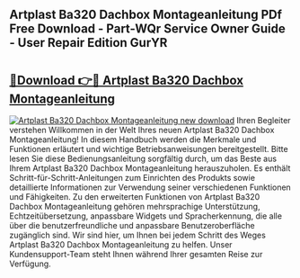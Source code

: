 ## Artplast Ba320 Dachbox Montageanleitung PDf Free Download - Part-WQr Service Owner Guide - User Repair Edition GurYR

# <h2><a href="http://df8catk.blite.top/?on=Artplast+Ba320+Dachbox+Montageanleitung">🔗Download 👉🔴 Artplast Ba320 Dachbox Montageanleitung</a></h2>

[![Artplast Ba320 Dachbox Montageanleitung new download](https://i.imgur.com/lujVjoI.png)](http://df8catk.blite.top/?on=Artplast+Ba320+Dachbox+Montageanleitung)
Ihren Begleiter verstehen Willkommen in der Welt Ihres neuen Artplast Ba320 Dachbox Montageanleitung! In diesem Handbuch werden die Merkmale und Funktionen erläutert und wichtige Betriebsanweisungen bereitgestellt. Bitte lesen Sie diese Bedienungsanleitung sorgfältig durch, um das Beste aus Ihrem Artplast Ba320 Dachbox Montageanleitung herauszuholen. Es enthält Schritt-für-Schritt-Anleitungen zum Einrichten des Produkts sowie detaillierte Informationen zur Verwendung seiner verschiedenen Funktionen und Fähigkeiten. Zu den erweiterten Funktionen von Artplast Ba320 Dachbox Montageanleitung gehören mehrsprachige Unterstützung, Echtzeitübersetzung, anpassbare Widgets und Spracherkennung, die alle über die benutzerfreundliche und anpassbare Benutzeroberfläche zugänglich sind. Wir sind hier, um Ihnen bei jedem Schritt des Weges Artplast Ba320 Dachbox Montageanleitung zu helfen. Unser Kundensupport-Team steht Ihnen während Ihrer gesamten Reise zur Verfügung.
